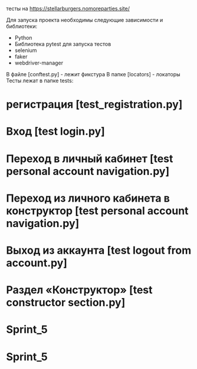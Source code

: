 тесты на https://stellarburgers.nomoreparties.site/ 

Для запуска проекта необходимы следующие зависимости и библиотеки:

- Python
- Библиотека pytest для запуска тестов
- selenium
- faker
- webdriver-manager

В файле [conftest.py] - лежит фикстура
В папке [locators] - локаторы
Тесты лежат в папке tests:

# регистрация [test_registration.py]

# Вход [test login.py]

# Переход в личный кабинет [test personal account navigation.py]

# Переход из личного кабинета в конструктор [test personal account navigation.py]

# Выход из аккаунта [test logout from account.py]

# Раздел «Конструктор» [test constructor section.py]



# Sprint_5
# Sprint_5
